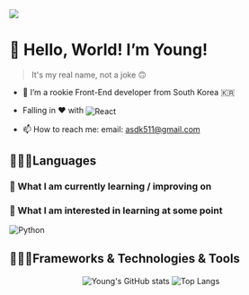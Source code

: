 <img align="center" src="https://capsule-render.vercel.app/api?type=waving&color=gradient&height=300&section=header&text=Jung-YoungHun&fontSize=90" />

# 👋 Hello, World! I’m Young!
> It's my real name, not a joke 🙃

- 🌱 I’m a rookie Front-End developer from South Korea 🇰🇷
- Falling in ❤️ with <img align="center" src="https://img.shields.io/badge/-React-white?logo=react&style=flat" alt="React" />

- 📫 How to reach me: email: asdk511@gmail.com

## 🧑🏻‍💻Languages
### 📖  What I am currently learning / improving on
### 👾  What I am interested in learning at some point
![Python](https://img.shields.io/badge/-Python-white?logo=python&style=flat)
## 🧑🏻‍🔧Frameworks & Technologies & Tools



<div align="center">
  <img align="center" src="https://github-readme-stats.vercel.app/api?username=young-st511&hide=stars,contribs&show_icons=true" alt="Young's GitHub stats" />
  <img align="center" src="https://github-readme-stats.vercel.app/api/top-langs/?username=young-st511&layout=compact" alt="Top Langs" />
</div>

<!---
young-st511/young-st511 is a ✨ special ✨ repository because its `README.md` (this file) appears on your GitHub profile.
You can click the Preview link to take a look at your changes.
--->
